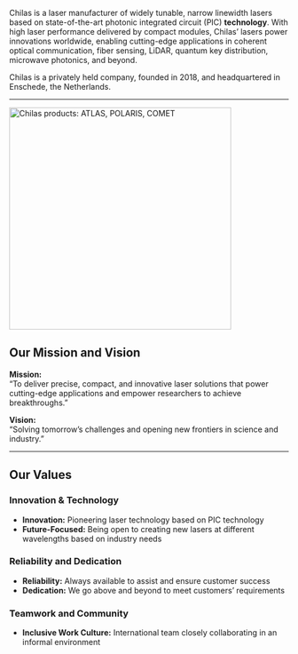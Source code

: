 

Chilas is a laser manufacturer of widely tunable, narrow linewidth lasers based on state-of-the-art photonic integrated circuit (PIC) **technology**. With high laser performance delivered by compact modules, Chilas’ lasers power innovations worldwide, enabling cutting-edge applications in coherent optical communication, fiber sensing, LiDAR, quantum key distribution, microwave photonics, and beyond.  

Chilas is a privately held company, founded in 2018, and headquartered in Enschede, the Netherlands.

---

<img src="..\assets\Chilas-Lasers-Comet-Atlas-Polaris-1024x683.webp" alt="Chilas products: ATLAS, POLARIS, COMET" width="400">

## Our Mission and Vision

**Mission:**  
“To deliver precise, compact, and innovative laser solutions that power cutting-edge applications and empower researchers to achieve breakthroughs.”

**Vision:**  
“Solving tomorrow’s challenges and opening new frontiers in science and industry.”

---


## Our Values

### Innovation & Technology
- **Innovation:** Pioneering laser technology based on PIC technology  
- **Future-Focused:** Being open to creating new lasers at different wavelengths based on industry needs  

### Reliability and Dedication
- **Reliability:** Always available to assist and ensure customer success  
- **Dedication:** We go above and beyond to meet customers’ requirements  

### Teamwork and Community
- **Inclusive Work Culture:** International team closely collaborating in an informal environment  

